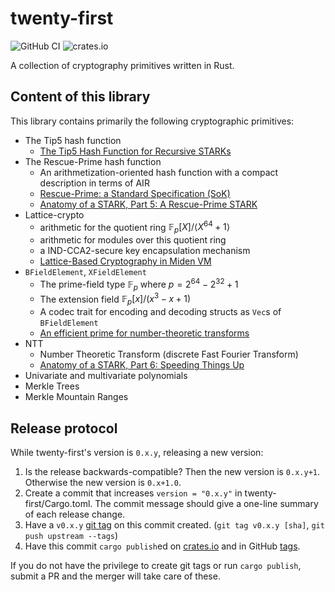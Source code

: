 # twenty-first

![GitHub CI](https://github.com/Neptune-Crypto/twenty-first/actions/workflows/main.yml/badge.svg)
![crates.io](https://img.shields.io/crates/v/twenty-first.svg)

A collection of cryptography primitives written in Rust.

## Content of this library

This library contains primarily the following cryptographic primitives:

- The Tip5 hash function
  - [The Tip5 Hash Function for Recursive STARKs](https://eprint.iacr.org/2023/107)
- The Rescue-Prime hash function
  - An arithmetization-oriented hash function with a compact description in terms of AIR
  - [Rescue-Prime: a Standard Specification (SoK)](https://eprint.iacr.org/2020/1143.pdf)
  - [Anatomy of a STARK, Part 5: A Rescue-Prime STARK](https://neptune.cash/learn/stark-anatomy/rescue-prime/)
- Lattice-crypto
  - arithmetic for the quotient ring $\mathbb{F}_ p[X] / \langle X^{64} + 1 \rangle$
  - arithmetic for modules over this quotient ring
  - a IND-CCA2-secure key encapsulation mechanism
  - [Lattice-Based Cryptography in Miden VM](https://eprint.iacr.org/2022/1041)
- `BFieldElement`, `XFieldElement`
  - The prime-field type $\mathbb{F}_p$ where $p = 2^{64} - 2^{32} + 1$
  - The extension field $\mathbb{F}_p[x]/(x^3 - x + 1)$
  - A codec trait for encoding and decoding structs as `Vec`s of `BFieldElement`
  - [An efficient prime for number-theoretic transforms](https://cp4space.hatsya.com/2021/09/01/an-efficient-prime-for-number-theoretic-transforms/)
- NTT
  - Number Theoretic Transform (discrete Fast Fourier Transform)
  - [Anatomy of a STARK, Part 6: Speeding Things Up](https://neptune.cash/learn/stark-anatomy/faster/)
- Univariate and multivariate polynomials
- Merkle Trees
- Merkle Mountain Ranges

## Release protocol

While twenty-first's version is `0.x.y`, releasing a new version:

1. Is the release backwards-compatible?
   Then the new version is `0.x.y+1`. Otherwise the new version is `0.x+1.0`.
2. Create a commit that increases `version = "0.x.y"` in twenty-first/Cargo.toml.
   The commit message should give a one-line summary of each release change.
3. Have a `v0.x.y` [git tag][tag] on this commit created. (`git tag v0.x.y [sha]`, `git push upstream --tags`)
4. Have this commit `cargo publish`ed on [crates.io][crates] and in GitHub [tags][tags].

[tag]: https://git-scm.com/book/en/v2/Git-Basics-Tagging
[tags]: https://github.com/Neptune-Crypto/twenty-first/tags
[crates]: https://crates.io/crates/twenty-first/versions

If you do not have the privilege to create git tags or run `cargo publish`, submit a PR and the merger will take care of these.

